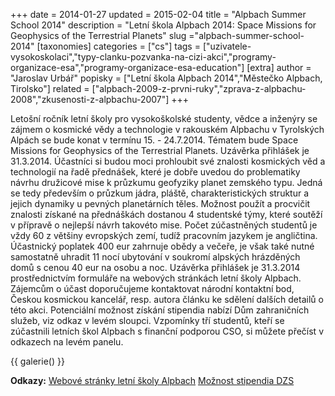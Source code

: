+++
date = 2014-01-27
updated = 2015-02-04
title = "Alpbach Summer School 2014"
description = "Letní škola Alpbach 2014: Space Missions for Geophysics of the Terrestrial Planets"
slug ="alpbach-summer-school-2014"
[taxonomies]
categories = ["cs"]
tags = ["uzivatele-vysokoskolaci","typy-clanku-pozvanka-na-cizi-akci","programy-organizace-esa","programy-organizace-esa-education"]
[extra]
author = "Jaroslav Urbář"
popisky = ["Letní škola Alpbach 2014","Městečko Alpbach, Tirolsko"]
related = ["alpbach-2009-z-prvni-ruky","zprava-z-alpbachu-2008","zkusenosti-z-alpbachu-2007"]
+++

Letošní ročník letní školy pro vysokoškolské studenty, vědce a inženýry se zájmem o kosmické vědy a technologie v rakouském Alpbachu v Tyrolských Alpách se bude konat v termínu 15. - 24.7.2014. Tématem bude Space Missions for Geophysics of the Terrestrial Planets. Uzávěrka přihlášek je 31.3.2014. Účastníci si budou moci prohloubit své znalosti kosmických věd a technologií na řadě přednášek, které je dobře uvedou do problematiky návrhu družicové mise k průzkumu geofyziky planet zemského typu. Jedná se tedy především o průzkum jádra, pláště, charakteristických struktur a jejich dynamiky u pevných planetárních těles. Možnost použít a procvičit znalosti získané na přednáškách dostanou 4 studentské týmy, které soutěží v přípravě o nejlepší návrh takovéto mise. Počet zúčastněných studentů je vždy 60 z většiny evropských zemí, tudíž pracovním jazykem je angličtina. Účastnický poplatek 400 eur zahrnuje obědy a večeře, je však také nutné samostatně uhradit 11 nocí ubytování v soukromí alpských hrázděných domů s cenou 40 eur na osobu a noc. Uzávěrka přihlášek je 31.3.2014 prostřednictvím formuláře na webových stránkách letní školy Alpbach. Zájemcům o účast doporučujeme kontaktovat národní kontaktní bod, Českou kosmickou kancelář, resp. autora článku ke sdělení dalších detailů o této akci. Potenciální možnost získání stipendia nabízí Dům zahraničních služeb, viz odkaz v levém sloupci. Vzpomínky tří studentů, kteří se zúčastnili letních škol Alpbach s finanční podporou CSO, si můžete přečíst v odkazech na levém panelu.

{{ galerie() }}

**Odkazy:**
[Webové stránky letní školy Alpbach]
[Možnost stipendia DZS]

[Webové stránky letní školy Alpbach]: http://www.summerschoolalpbach.at
[Možnost stipendia DZS]: http://www.dzs.cz/cz/aktion-ceska-republika-rakousko/
